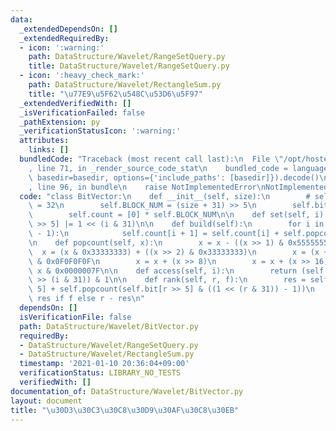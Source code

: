 ```yaml
---
data:
  _extendedDependsOn: []
  _extendedRequiredBy:
  - icon: ':warning:'
    path: DataStructure/Wavelet/RangeSetQuery.py
    title: DataStructure/Wavelet/RangeSetQuery.py
  - icon: ':heavy_check_mark:'
    path: DataStructure/Wavelet/RectangleSum.py
    title: "\u77E9\u5F62\u548C\u53D6\u5F97"
  _extendedVerifiedWith: []
  _isVerificationFailed: false
  _pathExtension: py
  _verificationStatusIcon: ':warning:'
  attributes:
    links: []
  bundledCode: "Traceback (most recent call last):\n  File \"/opt/hostedtoolcache/Python/3.9.6/x64/lib/python3.9/site-packages/onlinejudge_verify/documentation/build.py\"\
    , line 71, in _render_source_code_stat\n    bundled_code = language.bundle(stat.path,\
    \ basedir=basedir, options={'include_paths': [basedir]}).decode()\n  File \"/opt/hostedtoolcache/Python/3.9.6/x64/lib/python3.9/site-packages/onlinejudge_verify/languages/python.py\"\
    , line 96, in bundle\n    raise NotImplementedError\nNotImplementedError\n"
  code: "class BitVector:\n    def __init__(self, size):\n        # self.BLOCK_WIDTH\
    \ = 32\n        self.BLOCK_NUM = (size + 31) >> 5\n        self.bit = [0] * self.BLOCK_NUM\n\
    \        self.count = [0] * self.BLOCK_NUM\n\n    def set(self, i):\n        self.bit[i\
    \ >> 5] |= 1 << (i & 31)\n\n    def build(self):\n        for i in range(self.BLOCK_NUM\
    \ - 1):\n            self.count[i + 1] = self.count[i] + self.popcount(self.bit[i])\n\
    \n    def popcount(self, x):\n        x = x - ((x >> 1) & 0x55555555)\n      \
    \  x = (x & 0x33333333) + ((x >> 2) & 0x33333333)\n        x = (x + (x >> 4))\
    \ & 0x0F0F0F0F\n        x = x + (x >> 8)\n        x = x + (x >> 16)\n        return\
    \ x & 0x0000007F\n\n    def access(self, i):\n        return (self.bit[i >> 5]\
    \ >> (i & 31)) & 1\n\n    def rank(self, r, f):\n        res = self.count[r >>\
    \ 5] + self.popcount(self.bit[r >> 5] & ((1 << (r & 31)) - 1))\n        return\
    \ res if f else r - res\n"
  dependsOn: []
  isVerificationFile: false
  path: DataStructure/Wavelet/BitVector.py
  requiredBy:
  - DataStructure/Wavelet/RangeSetQuery.py
  - DataStructure/Wavelet/RectangleSum.py
  timestamp: '2021-01-10 20:36:04+09:00'
  verificationStatus: LIBRARY_NO_TESTS
  verifiedWith: []
documentation_of: DataStructure/Wavelet/BitVector.py
layout: document
title: "\u30D3\u30C3\u30C8\u30D9\u30AF\u30C8\u30EB"
---
```

